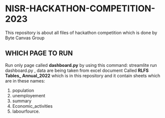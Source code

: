 # NISR-HACKATHON-COMPETITION-2023
This repository is about all files of hackathon competition which is done by Byte Canvas Group

WHICH PAGE TO RUN
-----------------
Run only page called **dashboard.py** by using this command: streamlite run dashboard.py ,
data are being taken from excel document Called **RLFS Tables_ Annual_2022** which is in this repository and it contain sheets which are in these names:
1. population
2. unemployement
3. summary
4. Economic_activities
5. labourfource.


